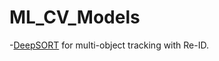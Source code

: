 # ML_CV_Models

-[DeepSORT](https://github.com/levan92/deep_sort_realtime) for multi-object tracking with Re-ID.

